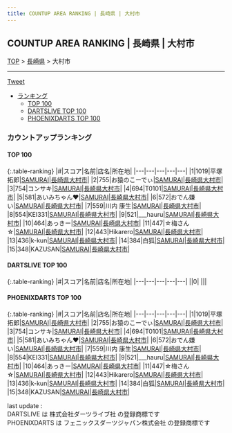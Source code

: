 ```yaml
---
title: COUNTUP AREA RANKING | 長崎県 | 大村市
---
```

## COUNTUP AREA RANKING | 長崎県 | 大村市

[TOP](/darts/rank/) > [長崎県](/darts/rank/長崎県/) > 大村市

___

<a href="https://twitter.com/share?ref_src=twsrc%5Etfw" data-text="COUNTUP AREA RANKING | 長崎県大村市" class="twitter-share-button" data-hashtags="DARTSLIVE,PHOENIXDARTS,darts,ダーツ" data-show-count="false">Tweet</a>

* [ランキング](#カウントアップランキング)
    * [TOP 100](#top-100)
    * [DARTSLIVE TOP 100](#dartslive-top-100)
    * [PHOENIXDARTS TOP 100](#phoenixdarts-top-100)

### カウントアップランキング

#### TOP 100



{:.table-ranking}
|#|スコア|名前|店名|所在地|
|---|---|---|---|---|
|1|1019|<span class="rank-name-pd">平塚 拓郎</span>|<a href="https://vs.phoenixdarts.com/jp/shop/shopDetailInfo/s_7895?s_seq=7895">SAMURAI</a>|<a href="/darts/rank/長崎県/大村市">長崎県大村市</a>|
|2|755|<span class="rank-name-pd">お猿のこーでぃ</span>|<a href="https://vs.phoenixdarts.com/jp/shop/shopDetailInfo/s_7895?s_seq=7895">SAMURAI</a>|<a href="/darts/rank/長崎県/大村市">長崎県大村市</a>|
|3|754|<span class="rank-name-pd">コンサキ</span>|<a href="https://vs.phoenixdarts.com/jp/shop/shopDetailInfo/s_7895?s_seq=7895">SAMURAI</a>|<a href="/darts/rank/長崎県/大村市">長崎県大村市</a>|
|4|694|<span class="rank-name-pd">T0101</span>|<a href="https://vs.phoenixdarts.com/jp/shop/shopDetailInfo/s_7895?s_seq=7895">SAMURAI</a>|<a href="/darts/rank/長崎県/大村市">長崎県大村市</a>|
|5|581|<span class="rank-name-pd">あいみちゃん♥</span>|<a href="https://vs.phoenixdarts.com/jp/shop/shopDetailInfo/s_7895?s_seq=7895">SAMURAI</a>|<a href="/darts/rank/長崎県/大村市">長崎県大村市</a>|
|6|572|<span class="rank-name-pd">おでん嫌い</span>|<a href="https://vs.phoenixdarts.com/jp/shop/shopDetailInfo/s_7895?s_seq=7895">SAMURAI</a>|<a href="/darts/rank/長崎県/大村市">長崎県大村市</a>|
|7|559|<span class="rank-name-pd">川内  康生</span>|<a href="https://vs.phoenixdarts.com/jp/shop/shopDetailInfo/s_7895?s_seq=7895">SAMURAI</a>|<a href="/darts/rank/長崎県/大村市">長崎県大村市</a>|
|8|554|<span class="rank-name-pd">KEI331</span>|<a href="https://vs.phoenixdarts.com/jp/shop/shopDetailInfo/s_7895?s_seq=7895">SAMURAI</a>|<a href="/darts/rank/長崎県/大村市">長崎県大村市</a>|
|9|521|<span class="rank-name-pd">___hauru</span>|<a href="https://vs.phoenixdarts.com/jp/shop/shopDetailInfo/s_7895?s_seq=7895">SAMURAI</a>|<a href="/darts/rank/長崎県/大村市">長崎県大村市</a>|
|10|464|<span class="rank-name-pd">あっきー</span>|<a href="https://vs.phoenixdarts.com/jp/shop/shopDetailInfo/s_7895?s_seq=7895">SAMURAI</a>|<a href="/darts/rank/長崎県/大村市">長崎県大村市</a>|
|11|447|<span class="rank-name-pd">☆梅さん☆</span>|<a href="https://vs.phoenixdarts.com/jp/shop/shopDetailInfo/s_7895?s_seq=7895">SAMURAI</a>|<a href="/darts/rank/長崎県/大村市">長崎県大村市</a>|
|12|443|<span class="rank-name-pd">Hikarero</span>|<a href="https://vs.phoenixdarts.com/jp/shop/shopDetailInfo/s_7895?s_seq=7895">SAMURAI</a>|<a href="/darts/rank/長崎県/大村市">長崎県大村市</a>|
|13|436|<span class="rank-name-pd">k-kun</span>|<a href="https://vs.phoenixdarts.com/jp/shop/shopDetailInfo/s_7895?s_seq=7895">SAMURAI</a>|<a href="/darts/rank/長崎県/大村市">長崎県大村市</a>|
|14|384|<span class="rank-name-pd">白狐</span>|<a href="https://vs.phoenixdarts.com/jp/shop/shopDetailInfo/s_7895?s_seq=7895">SAMURAI</a>|<a href="/darts/rank/長崎県/大村市">長崎県大村市</a>|
|15|348|<span class="rank-name-pd">KAZUSAN</span>|<a href="https://vs.phoenixdarts.com/jp/shop/shopDetailInfo/s_7895?s_seq=7895">SAMURAI</a>|<a href="/darts/rank/長崎県/大村市">長崎県大村市</a>|


#### DARTSLIVE TOP 100



{:.table-ranking}
|#|スコア|名前|店名|所在地|
|---|---|---|---|---|
||0|<span class="rank-name-dl"> </span>|<a href=""></a>|<a href="/darts/rank//"></a>|


#### PHOENIXDARTS TOP 100



{:.table-ranking}
|#|スコア|名前|店名|所在地|
|---|---|---|---|---|
|1|1019|<span class="rank-name-pd">平塚 拓郎</span>|<a href="https://vs.phoenixdarts.com/jp/shop/shopDetailInfo/s_7895?s_seq=7895">SAMURAI</a>|<a href="/darts/rank/長崎県/大村市">長崎県大村市</a>|
|2|755|<span class="rank-name-pd">お猿のこーでぃ</span>|<a href="https://vs.phoenixdarts.com/jp/shop/shopDetailInfo/s_7895?s_seq=7895">SAMURAI</a>|<a href="/darts/rank/長崎県/大村市">長崎県大村市</a>|
|3|754|<span class="rank-name-pd">コンサキ</span>|<a href="https://vs.phoenixdarts.com/jp/shop/shopDetailInfo/s_7895?s_seq=7895">SAMURAI</a>|<a href="/darts/rank/長崎県/大村市">長崎県大村市</a>|
|4|694|<span class="rank-name-pd">T0101</span>|<a href="https://vs.phoenixdarts.com/jp/shop/shopDetailInfo/s_7895?s_seq=7895">SAMURAI</a>|<a href="/darts/rank/長崎県/大村市">長崎県大村市</a>|
|5|581|<span class="rank-name-pd">あいみちゃん♥</span>|<a href="https://vs.phoenixdarts.com/jp/shop/shopDetailInfo/s_7895?s_seq=7895">SAMURAI</a>|<a href="/darts/rank/長崎県/大村市">長崎県大村市</a>|
|6|572|<span class="rank-name-pd">おでん嫌い</span>|<a href="https://vs.phoenixdarts.com/jp/shop/shopDetailInfo/s_7895?s_seq=7895">SAMURAI</a>|<a href="/darts/rank/長崎県/大村市">長崎県大村市</a>|
|7|559|<span class="rank-name-pd">川内  康生</span>|<a href="https://vs.phoenixdarts.com/jp/shop/shopDetailInfo/s_7895?s_seq=7895">SAMURAI</a>|<a href="/darts/rank/長崎県/大村市">長崎県大村市</a>|
|8|554|<span class="rank-name-pd">KEI331</span>|<a href="https://vs.phoenixdarts.com/jp/shop/shopDetailInfo/s_7895?s_seq=7895">SAMURAI</a>|<a href="/darts/rank/長崎県/大村市">長崎県大村市</a>|
|9|521|<span class="rank-name-pd">___hauru</span>|<a href="https://vs.phoenixdarts.com/jp/shop/shopDetailInfo/s_7895?s_seq=7895">SAMURAI</a>|<a href="/darts/rank/長崎県/大村市">長崎県大村市</a>|
|10|464|<span class="rank-name-pd">あっきー</span>|<a href="https://vs.phoenixdarts.com/jp/shop/shopDetailInfo/s_7895?s_seq=7895">SAMURAI</a>|<a href="/darts/rank/長崎県/大村市">長崎県大村市</a>|
|11|447|<span class="rank-name-pd">☆梅さん☆</span>|<a href="https://vs.phoenixdarts.com/jp/shop/shopDetailInfo/s_7895?s_seq=7895">SAMURAI</a>|<a href="/darts/rank/長崎県/大村市">長崎県大村市</a>|
|12|443|<span class="rank-name-pd">Hikarero</span>|<a href="https://vs.phoenixdarts.com/jp/shop/shopDetailInfo/s_7895?s_seq=7895">SAMURAI</a>|<a href="/darts/rank/長崎県/大村市">長崎県大村市</a>|
|13|436|<span class="rank-name-pd">k-kun</span>|<a href="https://vs.phoenixdarts.com/jp/shop/shopDetailInfo/s_7895?s_seq=7895">SAMURAI</a>|<a href="/darts/rank/長崎県/大村市">長崎県大村市</a>|
|14|384|<span class="rank-name-pd">白狐</span>|<a href="https://vs.phoenixdarts.com/jp/shop/shopDetailInfo/s_7895?s_seq=7895">SAMURAI</a>|<a href="/darts/rank/長崎県/大村市">長崎県大村市</a>|
|15|348|<span class="rank-name-pd">KAZUSAN</span>|<a href="https://vs.phoenixdarts.com/jp/shop/shopDetailInfo/s_7895?s_seq=7895">SAMURAI</a>|<a href="/darts/rank/長崎県/大村市">長崎県大村市</a>|


<div class="footer border-top border-gray-light mt-5 pt-3 text-right text-gray">
    last update : <span style="font-weight: italic" id="foot_last_modified"></span><br />
    DARTSLIVE は 株式会社ダーツライブ社 の登録商標です<br />
    PHOENIXDARTS は フェニックスダーツジャパン株式会社 の登録商標です<br />
</div>

<script src="https://cdnjs.cloudflare.com/ajax/libs/jquery.tablesorter/2.31.3/js/jquery.tablesorter.min.js" integrity="sha512-qzgd5cYSZcosqpzpn7zF2ZId8f/8CHmFKZ8j7mU4OUXTNRd5g+ZHBPsgKEwoqxCtdQvExE5LprwwPAgoicguNg==" crossorigin="anonymous" referrerpolicy="no-referrer"></script>
<link rel="stylesheet" href="https://cdnjs.cloudflare.com/ajax/libs/jquery.tablesorter/2.31.3/css/theme.default.min.css" integrity="sha512-wghhOJkjQX0Lh3NSWvNKeZ0ZpNn+SPVXX1Qyc9OCaogADktxrBiBdKGDoqVUOyhStvMBmJQ8ZdMHiR3wuEq8+w==" crossorigin="anonymous" referrerpolicy="no-referrer" />
<script>
$(function() {
    $(".table-ranking").tablesorter({sortList:[[0, 0]]});
    $("#foot_last_modified").text(formatDate(new Date(document.lastModified), 'yyyy-MM-dd HH:mm:ss'));
});
</script>

<script async src="https://platform.twitter.com/widgets.js" charset="utf-8"></script>